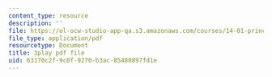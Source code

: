 ```yaml
---
content_type: resource
description: ''
file: https://ol-ocw-studio-app-qa.s3.amazonaws.com/courses/14-01-principles-of-microeconomics-fall-2018/63170c2f9c0f9270b3ac85480897fd1e_ftmvsahQ6Wo.pdf
file_type: application/pdf
resourcetype: Document
title: 3play pdf file
uid: 63170c2f-9c0f-9270-b3ac-85480897fd1e
---
```

